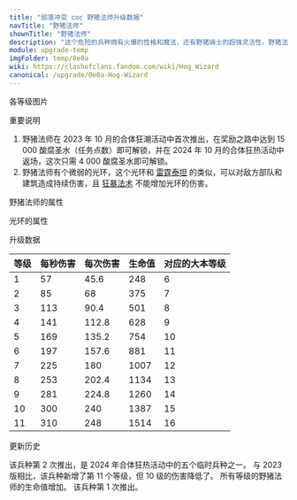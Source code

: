 ```yaml
---
title: "部落冲突 coc 野猪法师升级数据"
navTitle: "野猪法师"
shownTitle: "野猪法师"
description: "这个危险的兵种拥有火爆的性格和魔法，还有野猪骑士的超强灵活性。野猪法师的到来定会让敌方闻风丧胆！"
module: upgrade-temp
imgFolder: temp/0e0a
wiki: https://clashofclans.fandom.com/wiki/Hog_Wizard
canonical: /upgrade/0e0a-Hog-Wizard
---
```


<UnitInfo :folder="$frontmatter.imgFolder" imgSrc="Hog_Wizard_info.png" :imgAlt="$frontmatter.navTitle" :description="$frontmatter.description" />

<SmallTitle>各等级图片</SmallTitle>

<Panel>
    <UnitImgGroup :folder="$frontmatter.imgFolder">
        <UnitImg imgTitle="所有等级" imgSrc="Hog_Wizard1.png" />
    </UnitImgGroup>
</Panel>

<SmallTitle>重要说明</SmallTitle>

1. 野猪法师在 2023 年 10 月的合体狂潮活动中首次推出，在奖励之路中达到 15 000 酸腐圣水（任务点数）即可解锁，并在 2024 年 10 月的合体狂热活动中返场，这次只需 4 000 酸腐圣水即可解锁。
2. 野猪法师有个微弱的光环，这个光环和 [雷霆泰坦](/upgrade/000f-Electro-Titan) 的类似，可以对敌方部队和建筑造成持续伤害，且 [狂暴法术](/upgrade/0102-Rage-Spell) 不能增加光环的伤害。

<SmallTitle>野猪法师的属性</SmallTitle>

<UnitProperties>
    <UnitProperty pKey="部队类型" pValue="地面近战单位" />
    <UnitProperty pKey="攻击偏好" pValue="防御建筑 (偏好类型 1)" :isDefensePreferredTroop="true" />
    <UnitProperty pKey="伤害类型" pValue="范围伤害" />
    <UnitProperty pKey="攻击的目标" pValue="地面和空中目标" />
    <UnitProperty pKey="占据人口" pValue="7" />
    <UnitProperty pKey="移动速度" pValue="3 格/秒" />
    <UnitProperty pKey="攻击速度" pValue="0.8 秒/次" />
    <UnitProperty pKey="攻击距离" pValue="3 格" />
    <UnitProperty pKey="所需训练营等级" pValue="1" />
    <UnitProperty pKey="所需大本等级" pValue="6" />
    <UnitProperty pKey="训练时间" pValue="66" trainingSystem="2022" />
</UnitProperties>

<SmallTitle>光环的属性</SmallTitle>

<UnitProperties>
    <UnitProperty pKey="作用类型" pValue="范围伤害 (地面和空中)" />
    <UnitProperty pKey="作用的目标" pValue="敌方部队和建筑" />
    <UnitProperty pKey="光环半径" pValue="1.2 格" />
    <UnitProperty pKey="光环攻击速度" pValue="0.4 秒/次" />
    <UnitProperty pKey="每秒伤害" pValue="7.5" />
    <UnitProperty pKey="每次伤害" pValue="3" />
    <UnitProperty pKey="伤害衰减" pValue="对英雄只有 25% 伤害" />
</UnitProperties>

<SmallTitle>升级数据</SmallTitle>

<UnitTable>

| 等级 | 每秒伤害 | 每次伤害 | 生命值 | 对应的大本等级 |
|  --- |   ---   |   ---   |   ---  |      ---     |
|   1  |    57   |   45.6  |   248  |       6      |
|   2  |    85   |   68    |   375  |       7      |
|   3  |   113   |   90.4  |   501  |       8      |
|   4  |   141   |  112.8  |   628  |       9      |
|   5  |   169   |  135.2  |   754  |      10      |
|   6  |   197   |  157.6  |   881  |      11      |
|   7  |   225   |  180    |  1007  |      12      |
|   8  |   253   |  202.4  |  1134  |      13      |
|   9  |   281   |  224.8  |  1260  |      14      |
|  10  |   300   |  240    |  1387  |      15      |
|  11  |   310   |  248    |  1514  |      16      |
</UnitTable>

<SmallTitle>更新历史</SmallTitle>

<Timeline>
    <TimelineItem date="2024/10/11">
        <TimelineRow>该兵种第 2 次推出，是 2024 年合体狂热活动中的五个临时兵种之一。</TimelineRow>
        <TimelineRow>与 2023 版相比，该兵种新增了第 11 个等级，但 10 级的伤害降低了。</TimelineRow>
    </TimelineItem>
    <TimelineItem date="2023/10/20">
        <TimelineRow>所有等级的野猪法师的生命值增加。</TimelineRow>
    </TimelineItem>
    <TimelineItem date="2023/10/13">
        <TimelineRow>该兵种第 1 次推出。</TimelineRow>
    </TimelineItem>
    <TimelineItem :historyBottom="true" />
</Timeline>